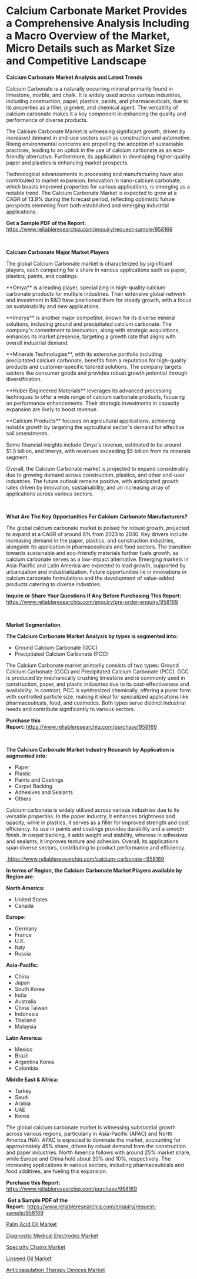 <p><h1>Calcium Carbonate Market Provides a Comprehensive Analysis Including a Macro Overview of the Market, Micro Details such as Market Size and Competitive Landscape</h1></p><p><strong>Calcium Carbonate Market Analysis and Latest Trends</strong></p>
<p><p>Calcium Carbonate is a naturally occurring mineral primarily found in limestone, marble, and chalk. It is widely used across various industries, including construction, paper, plastics, paints, and pharmaceuticals, due to its properties as a filler, pigment, and chemical agent. The versatility of calcium carbonate makes it a key component in enhancing the quality and performance of diverse products.</p><p>The Calcium Carbonate Market is witnessing significant growth, driven by increased demand in end-use sectors such as construction and automotive. Rising environmental concerns are propelling the adoption of sustainable practices, leading to an uptick in the use of calcium carbonate as an eco-friendly alternative. Furthermore, its application in developing higher-quality paper and plastics is enhancing market prospects.</p><p>Technological advancements in processing and manufacturing have also contributed to market expansion. Innovation in nano-calcium carbonate, which boasts improved properties for various applications, is emerging as a notable trend. The Calcium Carbonate Market is expected to grow at a CAGR of 13.9% during the forecast period, reflecting optimistic future prospects stemming from both established and emerging industrial applications.</p></p>
<p><strong>Get a Sample PDF of the Report:&nbsp;</strong> <a href="https://www.reliableresearchiq.com/enquiry/request-sample/958169?utm_campaign=104&utm_medium=2&utm_source=Github&utm_content=ia&utm_term=10112024&utm_id=calcium-carbonate">https://www.reliableresearchiq.com/enquiry/request-sample/958169</a></p>
<p>&nbsp;</p>
<p><strong>Calcium Carbonate Major Market Players</strong></p>
<p><p>The global Calcium Carbonate market is characterized by significant players, each competing for a share in various applications such as paper, plastics, paints, and coatings. </p><p>**Omya** is a leading player, specializing in high-quality calcium carbonate products for multiple industries. Their extensive global network and investment in R&D have positioned them for steady growth, with a focus on sustainability and new applications.</p><p>**Imerys** is another major competitor, known for its diverse mineral solutions, including ground and precipitated calcium carbonate. The company's commitment to innovation, along with strategic acquisitions, enhances its market presence, targeting a growth rate that aligns with overall industrial demand.</p><p>**Minerals Technologies**, with its extensive portfolio including precipitated calcium carbonate, benefits from a reputation for high-quality products and customer-specific tailored solutions. The company targets sectors like consumer goods and provides robust growth potential through diversification.</p><p>**Huber Engineered Materials** leverages its advanced processing techniques to offer a wide range of calcium carbonate products, focusing on performance enhancements. Their strategic investments in capacity expansion are likely to boost revenue.</p><p>**Calcium Products** focuses on agricultural applications, achieving notable growth by targeting the agricultural sector's demand for effective soil amendments. </p><p>Some financial insights include Omya's revenue, estimated to be around $1.5 billion, and Imerys, with revenues exceeding $5 billion from its minerals segment. </p><p>Overall, the Calcium Carbonate market is projected to expand considerably due to growing demand across construction, plastics, and other end-user industries. The future outlook remains positive, with anticipated growth rates driven by innovation, sustainability, and an increasing array of applications across various sectors.</p></p>
<p>&nbsp;</p>
<p><strong>What Are The Key Opportunities For Calcium Carbonate Manufacturers?</strong></p>
<p><p>The global calcium carbonate market is poised for robust growth, projected to expand at a CAGR of around 6% from 2023 to 2030. Key drivers include increasing demand in the paper, plastics, and construction industries, alongside its application in pharmaceuticals and food sectors. The transition towards sustainable and eco-friendly materials further fuels growth, as calcium carbonate serves as a low-impact alternative. Emerging markets in Asia-Pacific and Latin America are expected to lead growth, supported by urbanization and industrialization. Future opportunities lie in innovations in calcium carbonate formulations and the development of value-added products catering to diverse industries.</p></p>
<p><strong>Inquire or Share Your Questions If Any Before Purchasing This Report:</strong> <a href="https://www.reliableresearchiq.com/enquiry/pre-order-enquiry/958169?utm_campaign=104&utm_medium=2&utm_source=Github&utm_content=ia&utm_term=10112024&utm_id=calcium-carbonate">https://www.reliableresearchiq.com/enquiry/pre-order-enquiry/958169</a></p>
<p>&nbsp;</p>
<p><strong>Market Segmentation</strong></p>
<p><strong>The Calcium Carbonate Market Analysis by types is segmented into:</strong></p>
<p><ul><li>Ground Calcium Carbonate (GCC)</li><li>Precipitated Calcium Carbonate (PCC)</li></ul></p>
<p><p>The Calcium Carbonate market primarily consists of two types: Ground Calcium Carbonate (GCC) and Precipitated Calcium Carbonate (PCC). GCC is produced by mechanically crushing limestone and is commonly used in construction, paper, and plastic industries due to its cost-effectiveness and availability. In contrast, PCC is synthesized chemically, offering a purer form with controlled particle size, making it ideal for specialized applications like pharmaceuticals, food, and cosmetics. Both types serve distinct industrial needs and contribute significantly to various sectors.</p></p>
<p><strong>Purchase this Report:&nbsp;</strong><a href="https://www.reliableresearchiq.com/purchase/958169?utm_campaign=104&utm_medium=2&utm_source=Github&utm_content=ia&utm_term=10112024&utm_id=calcium-carbonate">https://www.reliableresearchiq.com/purchase/958169</a></p>
<p>&nbsp;</p>
<p><strong>The Calcium Carbonate Market Industry Research by Application is segmented into:</strong></p>
<p><ul><li>Paper</li><li>Plastic</li><li>Paints and Coatings</li><li>Carpet Backing</li><li>Adhesives and Sealants</li><li>Others</li></ul></p>
<p><p>Calcium carbonate is widely utilized across various industries due to its versatile properties. In the paper industry, it enhances brightness and opacity, while in plastics, it serves as a filler for improved strength and cost efficiency. Its use in paints and coatings provides durability and a smooth finish. In carpet backing, it adds weight and stability, whereas in adhesives and sealants, it improves texture and adhesion. Overall, its applications span diverse sectors, contributing to product performance and efficiency.</p></p>
<p><a href="https://www.reliableresearchiq.com/calcium-carbonate-r958169?utm_campaign=104&utm_medium=2&utm_source=Github&utm_content=ia&utm_term=10112024&utm_id=calcium-carbonate">&nbsp;https://www.reliableresearchiq.com/calcium-carbonate-r958169</a></p>
<p><strong>In terms of Region, the Calcium Carbonate Market Players available by Region are:</strong></p>
<p>
    <p> <strong> North America: </strong>
        <ul>
            <li>United States</li>
            <li>Canada</li>
        </ul>
        </p> 
    <p> <strong> Europe: </strong>
        <ul>
            <li>Germany</li>
            <li>France</li>
            <li>U.K.</li>
            <li>Italy</li>
            <li>Russia</li>
        </ul>
        </p> 
    <p> <strong> Asia-Pacific: </strong>
        <ul>
            <li>China</li>
            <li>Japan</li>
            <li>South Korea</li>
            <li>India</li>
            <li>Australia</li>
            <li>China Taiwan</li>
            <li>Indonesia</li>
            <li>Thailand</li>
            <li>Malaysia</li>
        </ul>
        </p> 
    <p> <strong> Latin America: </strong>
        <ul>
            <li>Mexico</li>
            <li>Brazil</li>
            <li>Argentina Korea</li>
            <li>Colombia</li>
        </ul>
        </p> 
    <p> <strong> Middle East & Africa: </strong>
        <ul>
            <li>Turkey</li>
            <li>Saudi</li>
            <li>Arabia</li>
            <li>UAE</li>
            <li>Korea</li>
        </ul>
    </p>
    </p>
<p><p>The global calcium carbonate market is witnessing substantial growth across various regions, particularly in Asia-Pacific (APAC) and North America (NA). APAC is expected to dominate the market, accounting for approximately 45% share, driven by robust demand from the construction and paper industries. North America follows with around 25% market share, while Europe and China hold about 20% and 10%, respectively. The increasing applications in various sectors, including pharmaceuticals and food additives, are fueling this expansion.</p></p>
<p><strong>Purchase this Report: </strong><a href="https://www.reliableresearchiq.com/purchase/958169?utm_campaign=104&utm_medium=2&utm_source=Github&utm_content=ia&utm_term=10112024&utm_id=calcium-carbonate">https://www.reliableresearchiq.com/purchase/958169</a></p>
<p>&nbsp;<strong>Get a Sample PDF of the Report:&nbsp;&nbsp;</strong><a href="https://www.reliableresearchiq.com/enquiry/request-sample/958169?utm_campaign=104&utm_medium=2&utm_source=Github&utm_content=ia&utm_term=10112024&utm_id=calcium-carbonate">https://www.reliableresearchiq.com/enquiry/request-sample/958169</a></p>
<p><strong></strong></p>
<p><p><a href="https://github.com/halkoitweden3/Market-Research-Report-List-1/blob/main/palm-acid-oil-market.md?utm_campaign=104&utm_medium=2&utm_source=Github&utm_content=ia&utm_term=10112024&utm_id=calcium-carbonate">Palm Acid Oil Market</a></p><p><a href="https://issuu.com/reportprime-2/docs/diagnostic-medical-electrodes-marke_a1bbaa16c0d50a?utm_campaign=104&utm_medium=2&utm_source=Github&utm_content=ia&utm_term=10112024&utm_id=calcium-carbonate">Diagnostic Medical Electrodes Market</a></p><p><a href="https://www.linkedin.com/pulse/trends-global-specialty-chains-market-forecast-analysis-2024-gc56c?utm_campaign=104&utm_medium=2&utm_source=Github&utm_content=ia&utm_term=10112024&utm_id=calcium-carbonate">Specialty Chains Market</a></p><p><a href="https://github.com/nekolalrclippo/Market-Research-Report-List-1/blob/main/linseed-oil-market.md?utm_campaign=104&utm_medium=2&utm_source=Github&utm_content=ia&utm_term=10112024&utm_id=calcium-carbonate">Linseed Oil Market</a></p><p><a href="https://issuu.com/reportprime-2/docs/anticoagulation-therapy-devices-mar_b244917e272105?utm_campaign=104&utm_medium=2&utm_source=Github&utm_content=ia&utm_term=10112024&utm_id=calcium-carbonate">Anticoagulation Therapy Devices Market</a></p></p>